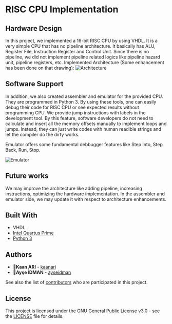 # RISC CPU Implementation

## Hardware Design

In this project, we implemented a 16-bit RISC CPU by using VHDL. It is a very simple CPU that has no pipeline architecture. It basically has ALU, Register File, Instruction Register and Control Unit. Since there is no pipeline, we did not implement pipeline related logics like pipeline hazard unit, pipeline registers, etc. 
Implemented Architecture (Some enhancement has been done on that drawing):
![Architecture](https://github.com/kaanari/RISC-V/blob/main/assets/architecture.png)

## Software Support

In addition, we also created assembler and emulator for the provided CPU. They are programmed in Python 3. By using these tools, one can easily debug their code for RISC CPU or see expected results without programming CPU.
We provide jump instructions with labels in the development tool. By this feature, software developers do not need to calculate and insert all the memory offsets manually to implement loops and jumps. Instead, they can just write codes with human readible strings and let the compiler do the dirty works.

Emulator offers some fundamental debbugger features like Step Into, Step Back, Run, Stop.

![Emulator](https://github.com/kaanari/RISC-V/blob/main/assets/emulator.gif)

## Future works

We may improve the architecture like adding pipeline, increasing instructions, optimizing the hardware implementation. In the assembler and emulator side, we may update it with respect to architecture enhancements. 

## Built With

* VHDL 
* [Intel Quartus Prime](https://www.intel.com/content/www/us/en/software/programmable/quartus-prime/overview.html) 
* [Python 3](https://www.python.org/) 

## Authors

* 👤**Kaan ARI**  - [kaanari](https://github.com/kaanari)
* 👤**Ayşe İDMAN**  - [ayseidman](https://github.com/ayseidman)

See also the list of [contributors](https://github.com/kaanari/RISC-V/graphs/contributors) who are participated in this project.

## License

This project is licensed under the GNU General Public License v3.0 - see the [LICENSE](https://github.com/kaanaritr/Coursera-GDrive/blob/master/LICENSE) file for details.
